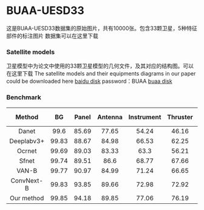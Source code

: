 # BUAA-UESD33
这是BUAA-UESD33数据集的原始图片，共有10000张。包含33颗卫星，5种特征部件的标注图片
数据集可以在这里下载



### Satellite models ###
卫星模型中为论文中使用的33颗卫星模型的几何文件，及其对应的结构图。可以在这里下载
The satellite models and their equipments diagrams in our paper could be downloaded here
[baidu disk](https://pan.baidu.com/s/15iQRhna1JqZQ2r8gI-O4GA)  password：BUAA
[buaa disk](https://bhpan.buaa.edu.cn:443/link/C1F1E003D3AF6B173DFF8B30132DDB9E)



### Benchmark
| Method | BG | Panel | Antenna | Instrument | Thruster | Optical Payload | mIoU | mIoU(no bg) |
| :---: | :---: | :---: | :---: | :---: | :---: |:---: | :---: | :---: |
| Danet| 99.6 | 85.69 | 77.65 | 54.24 | 46.16 | 64.64 | 71.33 | 65.68 |
| Deeplabv3+| 99.83 | 88.67 | 84.98 | 66.53 | 62.25 | 76.99 | 76.99 | 75.88 |
| Ocrnet| 99.69 | 89.03| 83.33 | 63.3 | 56.21 | 73.9 | 77.58 | 73.15 |
| Sfnet| 99.74 | 89.51 | 86.6 | 68.77 | 67.66 | 78.42 | 81.78 | 78.19 |
| VAN-B| 99.77 | 90.97 | 84.99 | 71.24 | 66.65 | 78.36 | 82.0 | 78.44 |
| ConvNext-B| 99.83 | 93.85 | 89.66 | 72.98 | 72.92 | 83.87 | 85.52 | 82.66 |
| Our method | 99.85 | 94.18 | 89.85 | 77.06 | 76.19 | 85.71 | 87.14 | 84.60 |  
